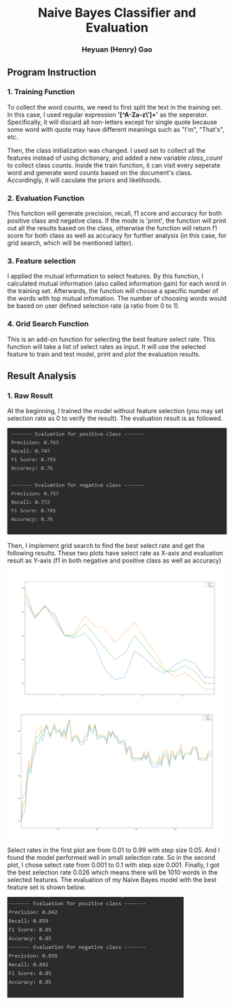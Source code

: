 <div align=center>

# Naive Bayes Classifier and Evaluation

### Heyuan (Henry) Gao

</div>

## Program Instruction

### 1. Training Function

To collect the word counts, we need to first split the text in the training set. In this case, I used regular expression **'[^A-Za-z\\']+'** as the seperator. Specifically, it will discard all non-letters except for single quote because some word with quote may have different meanings such as "I'm", "That's", etc.

Then, the class initialization was changed. I used set to collect all the features instead of using dictionary, and added a new variable *class_count* to collect class counts. Inside the train function, it can visit every seperate word and generate word counts based on the document's class. Accordingly, it will caculate the priors and likelihoods.

### 2. Evaluation Function

This function will generate precision, recall, f1 score and accuracy for both positive class and negative class. If the mode is 'print', the function will print out all the results based on the class, otherwise the function will return f1 score for both class as well as accuracy for further analysis (in this case, for grid search, which will be mentioned latter).

### 3. Feature selection

I applied the mutual information to select features. By this function, I calculated mutual information (also called information gain) for each word in the training set. Afterwards, the function will choose a specific number of the words with top mutual infomation. The number of choosing words would be based on user defined selection rate (a ratio from 0 to 1).

### 4. Grid Search Function

This is an add-on function for selecting the best feature select rate. This function will take a list of select rates as input. It will use the selected feature to train and test model, print and plot the evaluation results.

## Result Analysis

### 1. Raw Result

At the beginning, I trained the model without feature selection (you may set selection rate as 0 to verify the result). The evaluation result is as followed.

![avatar](rawresult.png)

Then, I implement grid search to find the best select rate and get the following results. These two plots have select rate as X-axis and evaluation result as Y-axis (f1 in both negative and positive class as well as accuracy)

![avatar](plot_1.png)
![avatar](plot2.png)

Select rates in the first plot are from 0.01 to 0.99 with step size 0.05. And I found the model performed well in small selection rate. So in the second plot, I chose select rate from 0.001 to 0.1 with step size 0.001. Finally, I got the best selection rate 0.026 which means there will be 1010 words in the selected features. The evaluation of my Naive Bayes model with the best feature set is shown below.

![avatar](finalresult.png)
